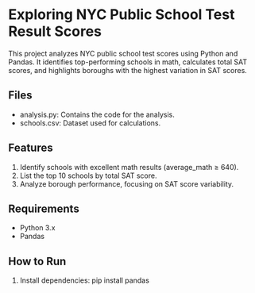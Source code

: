 # Exploring NYC Public School Test Result Scores

This project analyzes NYC public school test scores using Python and Pandas. It identifies top-performing schools in math, calculates total SAT scores, and highlights boroughs with the highest variation in SAT scores.

## Files
- analysis.py: Contains the code for the analysis.
- schools.csv: Dataset used for calculations.

## Features
1. Identify schools with excellent math results (average_math ≥ 640).
2. List the top 10 schools by total SAT score.
3. Analyze borough performance, focusing on SAT score variability.

## Requirements
- Python 3.x
- Pandas

## How to Run
1. Install dependencies:
   pip install pandas

